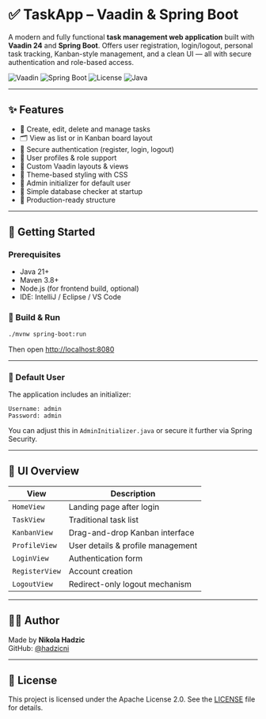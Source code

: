# ✅ TaskApp – Vaadin & Spring Boot

A modern and fully functional **task management web application** built with **Vaadin 24** and **Spring Boot**. Offers user registration, login/logout, personal task tracking, Kanban-style management, and a clean UI — all with secure authentication and role-based access.

![Vaadin](https://img.shields.io/badge/Vaadin-24-blue?logo=vaadin)
![Spring Boot](https://img.shields.io/badge/Spring%20Boot-3.x-green?logo=springboot)
![License](https://img.shields.io/badge/license-Apache--2.0-blue)
![Java](https://img.shields.io/badge/Java-21+-orange)

---

## ✨ Features

- 📝 Create, edit, delete and manage tasks
- 🗂️ View as list or in Kanban board layout
- 🔐 Secure authentication (register, login, logout)
- 👤 User profiles & role support
- 🧱 Custom Vaadin layouts & views
- 🎨 Theme-based styling with CSS
- 🔧 Admin initializer for default user
- 🧪 Simple database checker at startup
- 🚀 Production-ready structure

---

## 🚀 Getting Started

### Prerequisites

- Java 21+
- Maven 3.8+
- Node.js (for frontend build, optional)
- IDE: IntelliJ / Eclipse / VS Code

### 🔧 Build & Run

```bash
./mvnw spring-boot:run
```

Then open [http://localhost:8080](http://localhost:8080)

---

### 🧪 Default User

The application includes an initializer:

```text
Username: admin
Password: admin
```

You can adjust this in `AdminInitializer.java` or secure it further via Spring Security.

---

## 📐 UI Overview

| View              | Description                        |
|------------------|------------------------------------|
| `HomeView`        | Landing page after login          |
| `TaskView`        | Traditional task list             |
| `KanbanView`      | Drag-and-drop Kanban interface    |
| `ProfileView`     | User details & profile management |
| `LoginView`       | Authentication form               |
| `RegisterView`    | Account creation                  |
| `LogoutView`      | Redirect-only logout mechanism    |

---

## 👨‍💻 Author

Made by **Nikola Hadzic**  
GitHub: [@hadzicni](https://github.com/hadzicni)

---

## 📄 License

This project is licensed under the Apache License 2.0. See the [LICENSE](./LICENSE) file for details.

